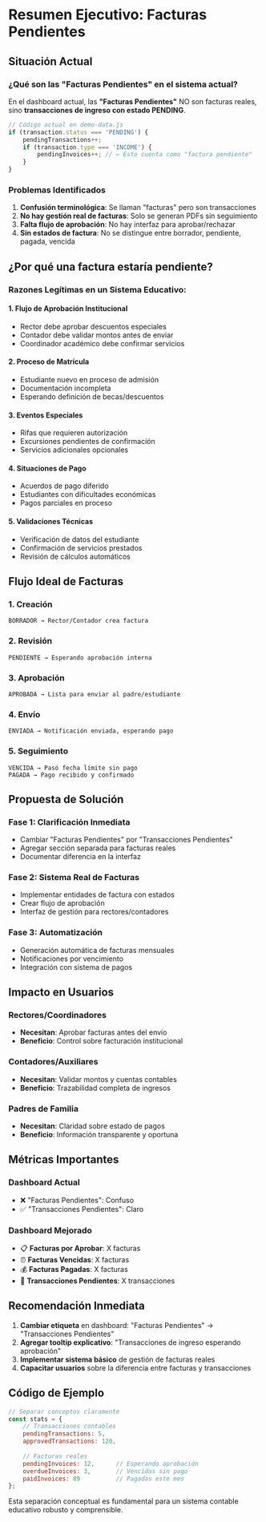 # Resumen Ejecutivo: Facturas Pendientes

## Situación Actual

### ¿Qué son las "Facturas Pendientes" en el sistema actual?
En el dashboard actual, las **"Facturas Pendientes"** NO son facturas reales, sino **transacciones de ingreso con estado PENDING**.

```javascript
// Código actual en demo-data.js
if (transaction.status === 'PENDING') {
    pendingTransactions++;
    if (transaction.type === 'INCOME') {
        pendingInvoices++; // ← Esto cuenta como "factura pendiente"
    }
}
```

### Problemas Identificados

1. **Confusión terminológica**: Se llaman "facturas" pero son transacciones
2. **No hay gestión real de facturas**: Solo se generan PDFs sin seguimiento
3. **Falta flujo de aprobación**: No hay interfaz para aprobar/rechazar
4. **Sin estados de factura**: No se distingue entre borrador, pendiente, pagada, vencida

## ¿Por qué una factura estaría pendiente?

### Razones Legítimas en un Sistema Educativo:

#### 1. **Flujo de Aprobación Institucional**
- Rector debe aprobar descuentos especiales
- Contador debe validar montos antes de enviar
- Coordinador académico debe confirmar servicios

#### 2. **Proceso de Matrícula**
- Estudiante nuevo en proceso de admisión
- Documentación incompleta
- Esperando definición de becas/descuentos

#### 3. **Eventos Especiales**
- Rifas que requieren autorización
- Excursiones pendientes de confirmación
- Servicios adicionales opcionales

#### 4. **Situaciones de Pago**
- Acuerdos de pago diferido
- Estudiantes con dificultades económicas
- Pagos parciales en proceso

#### 5. **Validaciones Técnicas**
- Verificación de datos del estudiante
- Confirmación de servicios prestados
- Revisión de cálculos automáticos

## Flujo Ideal de Facturas

### 1. Creación
```
BORRADOR → Rector/Contador crea factura
```

### 2. Revisión
```
PENDIENTE → Esperando aprobación interna
```

### 3. Aprobación
```
APROBADA → Lista para enviar al padre/estudiante
```

### 4. Envío
```
ENVIADA → Notificación enviada, esperando pago
```

### 5. Seguimiento
```
VENCIDA → Pasó fecha límite sin pago
PAGADA → Pago recibido y confirmado
```

## Propuesta de Solución

### Fase 1: Clarificación Inmediata
- Cambiar "Facturas Pendientes" por "Transacciones Pendientes"
- Agregar sección separada para facturas reales
- Documentar diferencia en la interfaz

### Fase 2: Sistema Real de Facturas
- Implementar entidades de factura con estados
- Crear flujo de aprobación
- Interfaz de gestión para rectores/contadores

### Fase 3: Automatización
- Generación automática de facturas mensuales
- Notificaciones por vencimiento
- Integración con sistema de pagos

## Impacto en Usuarios

### Rectores/Coordinadores
- **Necesitan**: Aprobar facturas antes del envío
- **Beneficio**: Control sobre facturación institucional

### Contadores/Auxiliares
- **Necesitan**: Validar montos y cuentas contables
- **Beneficio**: Trazabilidad completa de ingresos

### Padres de Familia
- **Necesitan**: Claridad sobre estado de pagos
- **Beneficio**: Información transparente y oportuna

## Métricas Importantes

### Dashboard Actual
- ❌ "Facturas Pendientes": Confuso
- ✅ "Transacciones Pendientes": Claro

### Dashboard Mejorado
- 📋 **Facturas por Aprobar**: X facturas
- ⏰ **Facturas Vencidas**: X facturas  
- 💰 **Facturas Pagadas**: X facturas
- 🔄 **Transacciones Pendientes**: X transacciones

## Recomendación Inmediata

1. **Cambiar etiqueta** en dashboard: "Facturas Pendientes" → "Transacciones Pendientes"
2. **Agregar tooltip explicativo**: "Transacciones de ingreso esperando aprobación"
3. **Implementar sistema básico** de gestión de facturas reales
4. **Capacitar usuarios** sobre la diferencia entre facturas y transacciones

## Código de Ejemplo

```javascript
// Separar conceptos claramente
const stats = {
    // Transacciones contables
    pendingTransactions: 5,
    approvedTransactions: 120,
    
    // Facturas reales
    pendingInvoices: 12,      // Esperando aprobación
    overdueInvoices: 3,       // Vencidas sin pago
    paidInvoices: 89          // Pagadas este mes
};
```

Esta separación conceptual es fundamental para un sistema contable educativo robusto y comprensible.